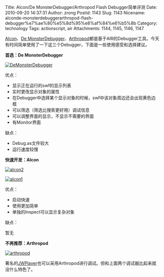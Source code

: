 Title: Alcon/De MonsterDebugger/Arthropod Flash Debugger简单评测
Date: 2010-09-20 14:37:31
Author: zrong
Postid: 1143
Slug: 1143
Nicename: alconde-monsterdebuggerarthropod-flash-debugger%e7%ae%80%e5%8d%95%e8%af%84%e6%b5%8b
Category: technology
Tags: actionscript, air
Attachments: 1144, 1145, 1146, 1147

[Alcon](http://blog.hexagonstar.com/downloads/alcon/)、[De
MonsterDebugger](http://demonsterdebugger.com/)、[Arthropod](http://arthropod.stopp.se/)都是基于AIR的Debugger工具。今天有时间简单使用了一下这三个Debugger，下面是一些使用感受和选择建议。

**首选：De MonsterDebugger**

[![](/wp-content/uploads/2010/09/DeMonsterDebugger-300x189.png "DeMonsterDebugger")](/wp-content/uploads/2010/09/DeMonsterDebugger.png)

优点：

-   显示正在运行的swf的显示列表
-   实时更改显示对象的属性
-   在Debugger中选择某个显示对象的时候，swf中该对象周边还会出现黄色边框
-   可以筛选（筛选比搜索更好用）调试信息
-   可以调整界面的显示，不显示不需要的界面
-   有Monitor界面

缺点：<!--more-->

-   Debug.as文件较大
-   运行速度较慢

**快速开发：Alcon**

[![](/wp-content/uploads/2010/09/alcon2-300x255.png "alcon2")](/wp-content/uploads/2010/09/alcon2.png)

[![](/wp-content/uploads/2010/09/alcon1-300x255.png "alcon1")](/wp-content/uploads/2010/09/alcon1.png)

优点：

-   启动快速
-   使用更加简单
-   单独的Inspect可以显示复杂对象

缺点：

暂无

**不再推荐：Arthropod**

[![](/wp-content/uploads/2010/09/arthropod-300x256.png "arthropod")](/wp-content/uploads/2010/09/arthropod.png)

著名的[JWPlayer](http://www.longtailvideo.com/players/jw-flv-player/)也可以采用Arthropod进行调试。但和上面两个调试器比起来就没什么特色了。

